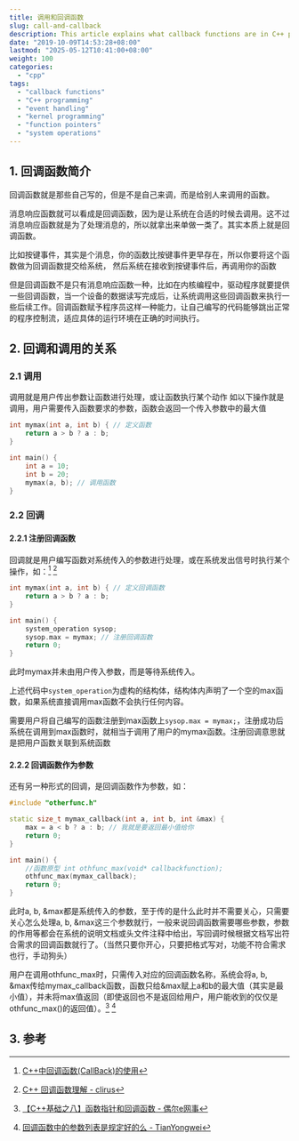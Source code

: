 ```yaml
---
title: 调用和回调函数
slug: call-and-callback
description: This article explains what callback functions are in C++ programming, how they differ from normal function calls, and provides insights into their usage and registration. Examples are provided to elucidate these concepts.
date: "2019-10-09T14:53:28+08:00"
lastmod: "2025-05-12T10:41:00+08:00"
weight: 100
categories:
  - "cpp"
tags:
  - "callback functions"
  - "C++ programming"
  - "event handling"
  - "kernel programming"
  - "function pointers"
  - "system operations"
---
```


<!-- markdown-front-matter -->

## 1. 回调函数简介

回调函数就是那些自己写的，但是不是自己来调，而是给别人来调用的函数。

消息响应函数就可以看成是回调函数，因为是让系统在合适的时候去调用。这不过消息响应函数就是为了处理消息的，所以就拿出来单做一类了。其实本质上就是回调函数。

比如按键事件，其实是个消息，你的函数比按键事件更早存在，所以你要将这个函数做为回调函数提交给系统， 然后系统在接收到按键事件后，再调用你的函数

但是回调函数不是只有消息响应函数一种，比如在内核编程中，驱动程序就要提供一些回调函数，当一个设备的数据读写完成后，让系统调用这些回调函数来执行一些后续工作。回调函数赋予程序员这样一种能力，让自己编写的代码能够跳出正常的程序控制流，适应具体的运行环境在正确的时间执行。

## 2. 回调和调用的关系

### 2.1 调用

调用就是用户传出参数让函数进行处理，或让函数执行某个动作
如以下操作就是调用，用户需要传入函数要求的参数，函数会返回一个传入参数中的最大值

```cpp
int mymax(int a, int b) { // 定义函数
    return a > b ? a : b;
}

int main() {
    int a = 10;
    int b = 20;
    mymax(a, b); // 调用函数
}
```

### 2.2 回调

#### 2.2.1 注册回调函数

回调就是用户编写函数对系统传入的参数进行处理，或在系统发出信号时执行某个操作，如：[^1] [^2]

```cpp
int mymax(int a, int b) { // 定义回调函数
    return a > b ? a : b;
}

int main() {
    system_operation sysop;
    sysop.max = mymax; // 注册回调函数
    return 0;
}
```

此时mymax并未由用户传入参数，而是等待系统传入。

上述代码中`system_operation`为虚构的结构体，结构体内声明了一个空的max函数，如果系统直接调用max函数不会执行任何内容。

需要用户将自己编写的函数注册到max函数上`sysop.max = mymax;`，注册成功后系统在调用到max函数时，就相当于调用了用户的mymax函数。注册回调意思就是把用户函数关联到系统函数

#### 2.2.2 回调函数作为参数

还有另一种形式的回调，是回调函数作为参数，如：

```cpp
#include "otherfunc.h"

static size_t mymax_callback(int a, int b, int &max) {
    max = a < b ? a : b; // 我就是要返回最小值给你
    return 0;
}

int main() {
    //函数原型 int othfunc_max(void* callbackfunction);
    othfunc_max(mymax_callback);
    return 0;
}
```

此时a, b, &max都是系统传入的参数，至于传的是什么此时并不需要关心，只需要关心怎么处理a, b, &max这三个参数就行，一般来说回调函数需要哪些参数，参数的作用等都会在系统的说明文档或头文件注释中给出，写回调时候根据文档写出符合需求的回调函数就行了。（当然只要你开心，只要把格式写对，功能不符合需求也行，手动狗头）

用户在调用othfunc_max时，只需传入对应的回调函数名称，系统会将a, b, &max传给mymax_callback函数，函数只给&max赋上a和b的最大值（其实是最小值），并未将max值返回（即使返回也不是返回给用户，用户能收到的仅仅是othfunc_max()的返回值）。[^3] [^4]

## 3. 参考

[^1]: [C++中回调函数(CallBack)的使用](https://blog.csdn.net/bzhxuexi/article/details/11767979)

[^2]: [C++ 回调函数理解 - clirus](https://blog.csdn.net/clirus/article/details/50350519)

[^3]: [【C++基础之八】函数指针和回调函数 - 偶尔e网事](https://blog.csdn.net/jackystudio/article/details/11720325)

[^4]: [回调函数中的参数列表是规定好的么 - TianYongwei](https://cnodejs.org/topic/58205fc7be0a73ad05489563)
